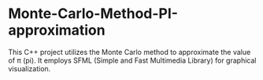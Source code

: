 # Monte-Carlo-Method-PI-approximation
This C++ project utilizes the Monte Carlo method to approximate the value of π (pi). It employs SFML (Simple and Fast Multimedia Library) for graphical visualization.
